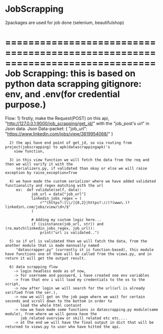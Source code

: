 # JobScrapping
2packages are used for job done (selenium, beautifulshop)

==============================================================================
Job Scrapping: this is based on python data scrapping
            gitignore: env, and .env(for credential purpose.)
==============================================================================
Flow: 1) firstly, make the Request(POST) on this api,
        "http://127.0.0.1:9000/job_scrapping/get_jd/"
        with the "job_post's url" in Json data.
        Json Data-packet: {
                            "job_url": "https://www.linkedin.com/jobs/view/3819954068/"
                                }

      2) the api have end point of get_jd, so via routing from project(jobscrapping) to apk(datascrappingapk)'s 
        view function,
    
      3) in this view function we will fetch the data from the req and then we will varify it with the
         serializers.py, if validated than okay or else we will raise exception by raise_exception=True

      4) we have made the custom serializer where we have added validated functionality and regex matching with the url
         ex:  def validate(self, data):
                job_url = data["job_url"]
                linkedin_jobs_regex = (
                    r"^(https?:[\\/]{0,2}|https?://)?(www\.)?linkedin\.com/jobs/view/\d+/$"
                )

                # Adding my custom logic here...
                if (isinstance(job_url, str)) and (re.match(linkedin_jobs_regex, job_url)):
                    print("url is validated..")
        
      5) so if url is validated then we will fatch the data, from the another module that is made mannually named 
         "datascrapper.py" (currently it is function-based), this module have functions one of them will be called from the views.py, and in return it will get the output result.

      6) data scrapping flow
        -> login headless mode as of now,
        -> for username and password, i have created one env variables
        -> from that env i will load my credentials to the os to the script,
        -> now after login we will search for the url(url is already varified from the ser.), 
        -> now we will get on the job page where we wait for certain seconds and scroll down to the bottom in order to 
           load the whole html containt
        -> now we have made some functions in datascrapping.py module(same module), from where we will gonna have the
           job_related overview or skill related etc etc....
        -> at the end we will have the final output in dict that will be returned to views.py to user who have hitted the api.

        
     